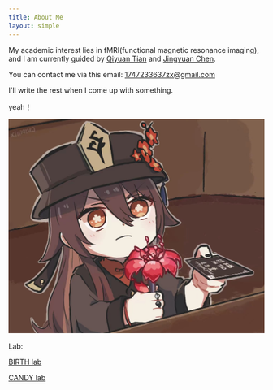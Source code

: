 ```yaml
---
title: About Me
layout: simple
---
```

My academic interest lies in fMRI(functional magnetic resonance imaging), and I am currently guided by [Qiyuan Tian](https://www.med.tsinghua.edu.cn/info/1357/4249.htm) and [Jingyuan Chen](https://sites.google.com/view/jingyuan-e-chen/about).

You can contact me via this email: 1747233637zx@gmail.com

I'll write the rest when I come up with something.

yeah！

<div  align="center"> 
<img src="/assets/img/hutao.jpg??height=288&width=420&top_left_y=596&top_left_x=1357" style="zoom:75%">
</div>

Lab:

[BIRTH lab](https://birthlab.github.io/)

[CANDY lab](https://jechenlab.com/)
